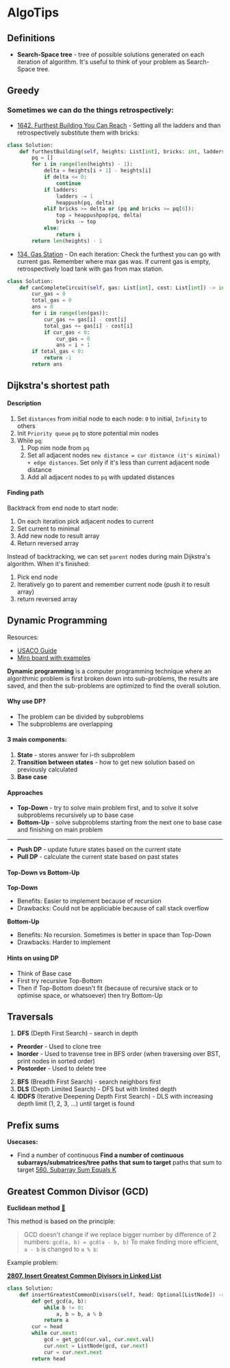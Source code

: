 # AlgoTips

## Definitions

- **Search-Space tree** - tree of possible solutions generated on each iteration of algorithm. It's useful to think of your problem as Search-Space tree.

## Greedy

### Sometimes we can do the things retrospectively:

- [1642. Furthest Building You Can Reach](https://leetcode.com/problems/furthest-building-you-can-reach/description/) - Setting all the ladders and than retrospectively substitute them with bricks:

```py
class Solution:
    def furthestBuilding(self, heights: List[int], bricks: int, ladders: int) -> int:
        pq = []
        for i in range(len(heights) - 1):
            delta = heights[i + 1] - heights[i]
            if delta <= 0:
                continue
            if ladders:
                ladders -= 1
                heappush(pq, delta)
            elif bricks >= delta or (pq and bricks >= pq[0]):
                top = heappushpop(pq, delta)
                bricks -= top
            else:
                return i
        return len(heights) - 1
```

- [134. Gas Station](https://leetcode.com/problems/gas-station/) - On each iteration: Check the furthest you can go with current gas. Remember where max gas was. If current gas is empty, retrospectively load tank with gas from max station.

```py
class Solution:
    def canCompleteCircuit(self, gas: List[int], cost: List[int]) -> int:
        cur_gas = 0
        total_gas = 0
        ans = 0
        for i in range(len(gas)):
            cur_gas += gas[i] - cost[i]
            total_gas += gas[i] - cost[i]
            if cur_gas < 0:
                cur_gas = 0
                ans = i + 1
        if total_gas < 0:
            return -1
        return ans
```

## Dijkstra's shortest path

#### Description

1. Set `distances` from initial node to each node: `0` to initial, `Infinity` to others
2. Init `Priority queue` `pq` to store potential min nodes
3. While `pq`:
   1. Pop nim node from `pq`
   2. Set all adjacent nodes `new distance = cur distance (it's minimal) + edge distances`. Set only if it's less than current adjacent node distance
   3. Add all adjacent nodes to `pq` with updated distances

#### Finding path

Backtrack from end node to start node:

1. On each iteration pick adjacent nodes to current
2. Set current to minimal
3. Add new node to result array
4. Return reversed array

Instead of backtracking, we can set `parent` nodes during main Dijkstra's algorithm. When it's finished:

1. Pick end node
2. Iteratively go to parent and remember current node (push it to result array)
3. return reversed array

## Dynamic Programming

Resources:

- [USACO Guide](https://usaco.guide/gold/intro-dp?lang=py)
- [Miro board with examples](https://miro.com/app/board/uXjVKsh2Zg4=/)

**Dynamic programming** is a computer programming technique where an algorithmic problem is first broken down into sub-problems, the results are saved, and then the sub-problems are optimized to find the overall solution.

#### Why use DP?

- The problem can be divided by subproblems
- The subproblems are overlapping

#### 3 main components:

1. **State** - stores answer for i-th subproblem
2. **Transition between states** - how to get new solution based on previously calculated
3. **Base case**

#### Approaches

- **Top-Down** - try to solve main problem first, and to solve it solve subproblems recursively up to base case
- **Bottom-Up** - solve subproblems starting from the next one to base case and finishing on main problem

---

- **Push DP** - update future states based on the current state
- **Pull DP** - calculate the current state based on past states

#### Top-Down vs Bottom-Up

**Top-Down**

- Benefits: Easier to implement because of recursion
- Drawbacks: Could not be appliciable because of call stack overflow

**Bottom-Up**

- Benefits: No recursion. Sometimes is better in space than Top-Down
- Drawbacks: Harder to implement

#### Hints on using DP

- Think of Base case
- First try recursive Top-Bottom
- Then if Top-Bottom doesn't fit (because of recursive stack or to optimise space, or whatsoever) then try Bottom-Up

## Traversals

1. **DFS** (Depth First Search) - search in depth
- **Preorder** - Used to clone tree
- **Inorder** - Used to travense tree in BFS order (when traversing over BST, print nodes in sorted order)
- **Postorder** - Used to delete tree
2. **BFS** (Breadth First Search) - search neighbors first
1. **DLS** (Depth Limited Search) - DFS but with limited depth
1. **IDDFS** (Iterative Deepening Depth First Search) - DLS with increasing depth limit (1, 2, 3, ...) until target is found

## Prefix sums

**Usecases:**

- Find a number of continuous **Find a number of continuous subarrays/submatrices/tree paths that sum to target** paths that sum to target [560. Subarray Sum Equals K](https://leetcode.com/problems/subarray-sum-equals-k/description/)

## Greatest Common Divisor (GCD)

**Euclidean method** [🔗](https://en.wikipedia.org/wiki/Euclidean_algorithm)

This method is based on the principle:
> GCD doesn't change if we replace bigger number by difference of 2 numbers: `gcd(a, b) = gcd(a - b, b)`
To make finding more efficient, `a - b` is changed to `a % b`:

Example problem:

**[2807. Insert Greatest Common Divisors in Linked List](https://leetcode.com/problems/insert-greatest-common-divisors-in-linked-list/description)**

```py
class Solution:
    def insertGreatestCommonDivisors(self, head: Optional[ListNode]) -> Optional[ListNode]:
        def get_gcd(a, b):
            while b != 0:
                a, b = b, a % b
            return a
        cur = head
        while cur.next:
            gcd = get_gcd(cur.val, cur.next.val)
            cur.next = ListNode(gcd, cur.next)
            cur = cur.next.next
        return head
```